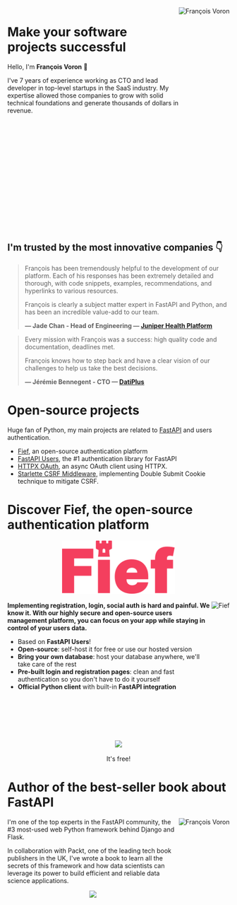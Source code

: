 <img src="https://www.francoisvoron.com/francois-voron-light.png" alt="François Voron" height="500" align="right">

# Make your software projects successful

Hello, I'm **François Voron** 👋

I've 7 years of experience working as CTO and lead developer in top-level startups in the SaaS industry. My expertise allowed those companies to grow with solid technical foundations and generate thousands of dollars in revenue.

<br clear="right"/>

## I'm trusted by the most innovative companies 👇

> François has been tremendously helpful to the development of our platform. Each of his responses has been extremely detailed and thorough, with code snippets, examples, recommendations, and hyperlinks to various resources.
>
> François is clearly a subject matter expert in FastAPI and Python, and has been an incredible value-add to our team.
>
> **— Jade Chan - Head of Engineering — [Juniper Health Platform](https://www.juniperplatform.com/)**

> Every mission with François was a success: high quality code and documentation, deadlines met.
>
> François knows how to step back and have a clear vision of our challenges to help us take the best decisions.
> 
> **— Jérémie Bennegent - CTO — [DatiPlus](https://dati-plus.com/)**

# Open-source projects

Huge fan of Python, my main projects are related to [FastAPI](https://github.com/tiangolo/fastapi) and users authentication.

* [Fief](https://github.com/fief-dev/fief), an open-source authentication platform
* [FastAPI Users](https://github.com/frankie567/fastapi-users), the #1 authentication library for FastAPI
* [HTTPX OAuth](https://github.com/frankie567/httpx-oauth), an async OAuth client using HTTPX.
* [Starlette CSRF Middleware](https://github.com/frankie567/starlette-csrf), implementing Double Submit Cookie technique to mitigate CSRF.

# Discover Fief, the open-source authentication platform

<p align="center">
  <img src="https://raw.githubusercontent.com/fief-dev/.github/main/logos/logo-full-red.svg?sanitize=true" alt="Fief" width="256">
</p>

<img src="https://www.fief.dev/illustrations/guard-right.svg" alt="Fief" height="300" align="right">

**Implementing registration, login, social auth is hard and painful. We know it. With our highly secure and open-source users management platform, you can focus on your app while staying in control of your users data.**

* Based on **FastAPI Users**!
* **Open-source**: self-host it for free or use our hosted version
* **Bring your own database**: host your database anywhere, we'll take care of the rest
* **Pre-built login and registration pages**: clean and fast authentication so you don't have to do it yourself
* **Official Python client** with built-in **FastAPI integration**

<br clear="right"/>

<p align="center">
    <a href="https://www.fief.dev"><img src="https://md-buttons.onrender.com/button.svg?text=Join%20the%20beta&bg=f43f5e&w=150&px=30" /></a>
</p>
<p align="center">It's free!</p>

# Author of the best-seller book about FastAPI

<img src="https://www.francoisvoron.com/fastapi-book.png?auto=format&fit=max&w=3840" alt="François Voron" height="400" align="right">

I'm one of the top experts in the FastAPI community, the #3 most-used web Python framework behind Django and Flask.

In collaboration with Packt, one of the leading tech book publishers in the UK, I've wrote a book to learn all the secrets of this framework and how data scientists can leverage its power to build efficient and reliable data science applications.

<p align="center">
    <a href="https://www.amazon.com/dp/1801079218"><img src="https://md-buttons.onrender.com/button.svg?text=Learn%20more&bg=ef4444" /></a>
</p>
